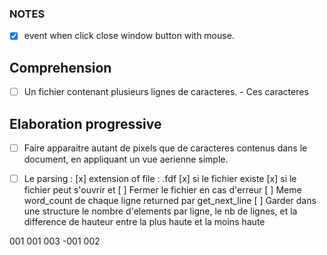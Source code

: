 ### NOTES
- [x]	event when click close window button with mouse.

## Comprehension
- [ ]	Un fichier contenant plusieurs lignes de caracteres.
		- Ces caracteres

## Elaboration progressive
- [ ]	Faire apparaitre autant de pixels que de caracteres contenus dans le document, en appliquant un vue aerienne simple.

- [ ]	Le parsing :
		[x] extension of file : .fdf
		[x] si le fichier existe
		[x] si le fichier peut s'ouvrir et
		[ ] Fermer le fichier en cas d'erreur
		[ ] Meme word_count de chaque ligne returned par get_next_line
		[ ] Garder dans une structure le nombre d'elements par ligne, le nb de lignes, et la difference de hauteur entre la plus haute et la moins haute

001 001 003
-001 002
